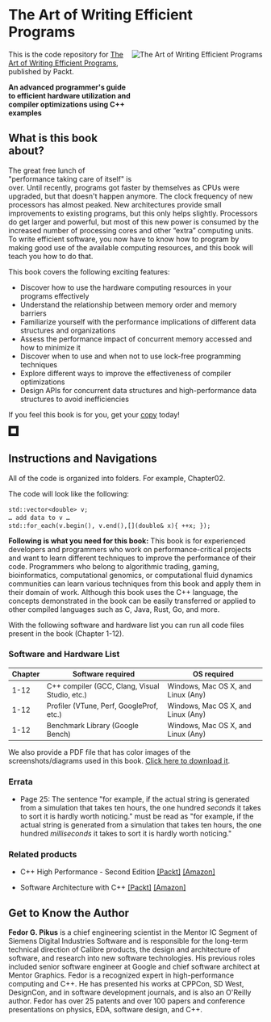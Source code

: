 # The Art of Writing Efficient Programs

<a href="https://www.packtpub.com/product/the-art-of-writing-efficient-programs/9781800208117?utm_source=github&utm_medium=repository&utm_campaign=9781800208117"><img src="https://static.packt-cdn.com/products/9781800208117/cover/smaller" alt="The Art of Writing Efficient Programs" height="256px" align="right"></a>

This is the code repository for [The Art of Writing Efficient Programs](https://www.packtpub.com/product/the-art-of-writing-efficient-programs/9781800208117?utm_source=github&utm_medium=repository&utm_campaign=9781800208117), published by Packt.

**An advanced programmer's guide to efficient hardware utilization and compiler optimizations using C++ examples**

## What is this book about?
The great free lunch of "performance taking care of itself" is over. Until recently, programs got faster by themselves as CPUs were upgraded, but that doesn't happen anymore. The clock frequency of new processors has almost peaked. New architectures provide small improvements to existing programs, but this only helps slightly. Processors do get larger and powerful, but most of this new power is consumed by the increased number of processing cores and other “extra” computing units. To write efficient software, you now have to know how to program by making good use of the available computing resources, and this book will teach you how to do that. 

This book covers the following exciting features:
* Discover how to use the hardware computing resources in your programs effectively
* Understand the relationship between memory order and memory barriers
* Familiarize yourself with the performance implications of different data structures and organizations
* Assess the performance impact of concurrent memory accessed and how to minimize it
* Discover when to use and when not to use lock-free programming techniques
* Explore different ways to improve the effectiveness of compiler optimizations
* Design APIs for concurrent data structures and high-performance data structures to avoid inefficiencies

If you feel this book is for you, get your [copy](https://www.amazon.com/dp/1800208111) today!

<a href="https://www.packtpub.com/?utm_source=github&utm_medium=banner&utm_campaign=GitHubBanner"><img src="https://raw.githubusercontent.com/PacktPublishing/GitHub/master/GitHub.png" 
alt="https://www.packtpub.com/" border="5" /></a>

## Instructions and Navigations
All of the code is organized into folders. For example, Chapter02.

The code will look like the following:
```
std::vector<double> v;
… add data to v …
std::for_each(v.begin(), v.end(),[](double& x){ ++x; });
```

**Following is what you need for this book:**
This book is for experienced developers and programmers who work on performance-critical projects and want to learn different techniques to improve the performance of their code. Programmers who belong to algorithmic trading, gaming, bioinformatics, computational genomics, or computational fluid dynamics communities can learn various techniques from this book and apply them in their domain of work.
Although this book uses the C++ language, the concepts demonstrated in the book can be easily transferred or applied to other compiled languages such as C, Java, Rust, Go, and more.

With the following software and hardware list you can run all code files present in the book (Chapter 1-12).
### Software and Hardware List
| Chapter | Software required | OS required |
| -------- | ------------------------------------ | ----------------------------------- |
| 1-12 | C++ compiler (GCC, Clang, Visual Studio, etc.) | Windows, Mac OS X, and Linux (Any) |
| 1-12 | Profiler (VTune, Perf, GoogleProf, etc.) | Windows, Mac OS X, and Linux (Any) |
| 1-12 | Benchmark Library (Google Bench) | Windows, Mac OS X, and Linux (Any) |

We also provide a PDF file that has color images of the screenshots/diagrams used in this book. [Click here to download it](https://static.packt-cdn.com/downloads/9781800208117_ColorImages.pdf).

### Errata

* Page 25: The sentence "for example, if the actual string is generated from a simulation that takes ten hours, the one hundred _seconds_ it takes to sort it is hardly worth noticing." must be read as "for example, if the actual string is generated from a simulation that takes ten hours, the one hundred _milliseconds_ it takes to sort it is hardly worth noticing."

### Related products
* C++ High Performance - Second Edition [[Packt]](https://www.packtpub.com/product/c-high-performance-second-edition/9781839216541?utm_source=github&utm_medium=repository&utm_campaign=9781839216541) [[Amazon]](https://www.amazon.com/dp/1839216549)

* Software Architecture with C++ [[Packt]](https://www.packtpub.com/product/software-architecture-with-c/9781838554590?utm_source=github&utm_medium=repository&utm_campaign=9781838554590) [[Amazon]](https://www.amazon.com/dp/1838554599)

## Get to Know the Author
**Fedor G. Pikus**
is a chief engineering scientist in the Mentor IC Segment of Siemens Digital Industries Software and is responsible for the long-term technical direction of Calibre products, the design and architecture of software, and research into new software technologies. His previous roles included senior software engineer at Google and chief software architect at Mentor Graphics. Fedor is a recognized expert in high-performance computing and C++. He has presented his works at CPPCon, SD West, DesignCon, and in software development journals, and is also an O'Reilly author. Fedor has over 25 patents and over 100 papers and conference presentations on physics, EDA, software design, and C++.
